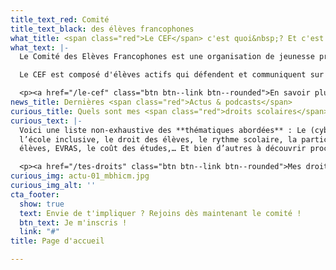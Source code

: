 ```yaml
---
title_text_red: Comité
title_text_black: des élèves francophones
what_title: <span class="red">Le CEF</span> c'est quoi&nbsp;? Et c'est qui&nbsp;?
what_text: |-
  Le Comité des Elèves Francophones est une organisation de jeunesse présente dans de nombreuses écoles secondaires.

  Le CEF est composé d'élèves actifs qui défendent et communiquent sur leurs droits scolaires à travers des formations, des débats et des actions qui les concernent.

  <p><a href="/le-cef" class="btn btn--link btn--rounded">En savoir plus</a></p>
news_title: Dernières <span class="red">Actus & podcasts</span>
curious_title: Quels sont mes <span class="red">droits scolaires</span> ?
curious_text: |-
  Voici une liste non-exhaustive des **thématiques abordées** : Le (cyber)-harcèlement,
  l’école inclusive, le droit des élèves, le rythme scolaire, la participation des
  élèves, EVRAS, le coût des études,… Et bien d’autres à découvrir prochainement !

  <p><a href="/tes-droits" class="btn btn--link btn--rounded">Mes droits</a></p>
curious_img: actu-01_mbhicm.jpg
curious_img_alt: ''
cta_footer:
  show: true
  text: Envie de t'impliquer ? Rejoins dès maintenant le comité !
  btn_text: Je m'inscris !
  link: "#"
title: Page d'accueil

---
```

